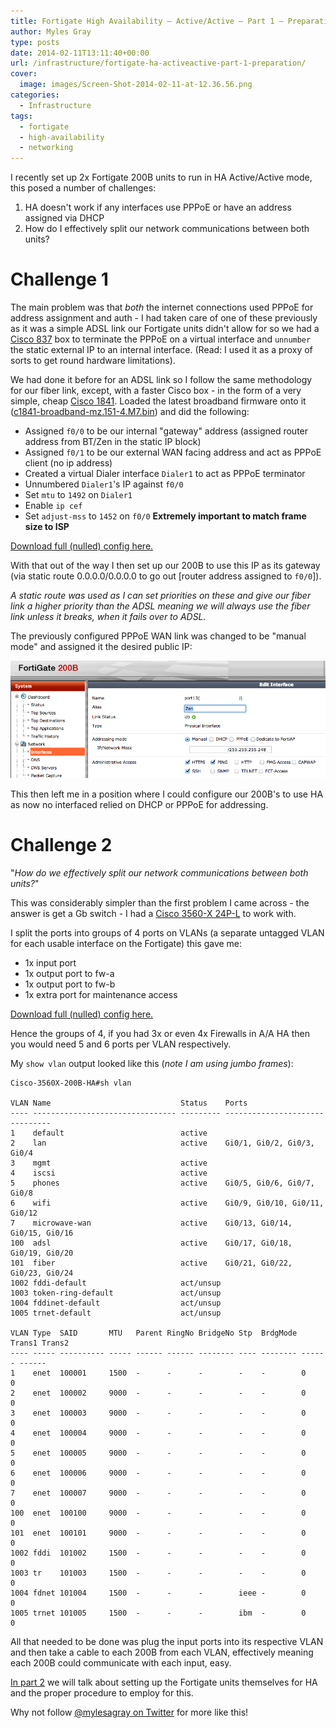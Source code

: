 ```yaml
---
title: Fortigate High Availability – Active/Active – Part 1 – Preparation
author: Myles Gray
type: posts
date: 2014-02-11T13:11:40+00:00
url: /infrastructure/fortigate-ha-activeactive-part-1-preparation/
cover:
  image: images/Screen-Shot-2014-02-11-at-12.36.56.png
categories:
  - Infrastructure
tags:
  - fortigate
  - high-availability
  - networking
---
```


I recently set up 2x Fortigate 200B units to run in HA Active/Active mode, this posed a number of challenges:

  1. HA doesn't work if any interfaces use PPPoE or have an address assigned via DHCP
  2. How do I effectively split our network communications between both units?

# Challenge 1

The main problem was that _both_ the internet connections used PPPoE for address assignment and auth - I had taken care of one of these previously as it was a simple ADSL link our Fortigate units didn't allow for so we had a [Cisco 837][1] box to terminate the PPPoE on a virtual interface and `unnumber` the static external IP to an internal interface. (Read: I used it as a proxy of sorts to get round hardware limitations).

We had done it before for an ADSL link so I follow the same methodology for our fiber link, except, with a faster Cisco box - in the form of a very simple, cheap [Cisco 1841][2]. Loaded the latest broadband firmware onto it ([c1841-broadband-mz.151-4.M7.bin][3]) and did the following:

  * Assigned `f0/0` to be our internal "gateway" address (assigned router address from BT/Zen in the static IP block)
  * Assigned `f0/1` to be our external WAN facing address and act as PPPoE client (no ip address)
  * Created a virtual Dialer interface `Dialer1` to act as PPPoE terminator
  * Unnumbered `Dialer1`'s IP against `f0/0`
  * Set `mtu` to `1492` on `Dialer1`
  * Enable `ip cef`
  * Set `adjust-mss` to `1452` on `f0/0` **Extremely important to match frame size to ISP**

[Download full (nulled) config here.][4]

With that out of the way I then set up our 200B to use this IP as its gateway (via static route 0.0.0.0/0.0.0.0 to go out [router address assigned to `f0/0`]).

_A static route was used as I can set priorities on these and give our fiber link a higher priority than the ADSL meaning we will always use the fiber link unless it breaks, when it fails over to ADSL._

The previously configured PPPoE WAN link was changed to be "manual mode" and assigned it the desired public IP:

![Interface Manual Mode][5] 

This then left me in a position where I could configure our 200B's to use HA as now no interfaced relied on DHCP or PPPoE for addressing.

# Challenge 2

"_How do we effectively split our network communications between both units?_"

This was considerably simpler than the first problem I came across - the answer is get a Gb switch - I had a [Cisco 3560-X 24P-L][6] to work with.

I split the ports into groups of 4 ports on VLANs (a separate untagged VLAN for each usable interface on the Fortigate) this gave me:

  * 1x input port
  * 1x output port to fw-a
  * 1x output port to fw-b
  * 1x extra port for maintenance access

[Download full (nulled) config here.][7]

Hence the groups of 4, if you had 3x or even 4x Firewalls in A/A HA then you would need 5 and 6 ports per VLAN respectively.

My `show vlan` output looked like this (_note I am using jumbo frames_):

    Cisco-3560X-200B-HA#sh vlan
    
    VLAN Name                             Status    Ports
    ---- -------------------------------- --------- -------------------------------
    1    default                          active    
    2    lan                              active    Gi0/1, Gi0/2, Gi0/3, Gi0/4
    3    mgmt                             active    
    4    iscsi                            active    
    5    phones                           active    Gi0/5, Gi0/6, Gi0/7, Gi0/8
    6    wifi                             active    Gi0/9, Gi0/10, Gi0/11, Gi0/12
    7    microwave-wan                    active    Gi0/13, Gi0/14, Gi0/15, Gi0/16
    100  adsl                             active    Gi0/17, Gi0/18, Gi0/19, Gi0/20
    101  fiber                            active    Gi0/21, Gi0/22, Gi0/23, Gi0/24
    1002 fddi-default                     act/unsup 
    1003 token-ring-default               act/unsup 
    1004 fddinet-default                  act/unsup 
    1005 trnet-default                    act/unsup 
    
    VLAN Type  SAID       MTU   Parent RingNo BridgeNo Stp  BrdgMode Trans1 Trans2
    ---- ----- ---------- ----- ------ ------ -------- ---- -------- ------ ------
    1    enet  100001     1500  -      -      -        -    -        0      0   
    2    enet  100002     9000  -      -      -        -    -        0      0   
    3    enet  100003     9000  -      -      -        -    -        0      0   
    4    enet  100004     9000  -      -      -        -    -        0      0   
    5    enet  100005     9000  -      -      -        -    -        0      0   
    6    enet  100006     9000  -      -      -        -    -        0      0   
    7    enet  100007     9000  -      -      -        -    -        0      0   
    100  enet  100100     9000  -      -      -        -    -        0      0   
    101  enet  100101     9000  -      -      -        -    -        0      0   
    1002 fddi  101002     1500  -      -      -        -    -        0      0   
    1003 tr    101003     1500  -      -      -        -    -        0      0   
    1004 fdnet 101004     1500  -      -      -        ieee -        0      0   
    1005 trnet 101005     1500  -      -      -        ibm  -        0      0
    

All that needed to be done was plug the input ports into its respective VLAN and then take a cable to each 200B from each VLAN, effectively meaning each 200B could communicate with each input, easy.

[In part 2][8] we will talk about setting up the Fortigate units themselves for HA and the proper procedure to employ for this.

Why not follow [@mylesagray on Twitter][9] for more like this!

 [1]: http://www.cisco.com/c/en/us/products/collateral/routers/837-adsl-broadband-router/product_data_sheet09186a008010e5c5.html
 [2]: http://www.cisco.com/en/US/prod/collateral/routers/ps5853/product_data_sheet0900aecd8016a59b.html
 [3]: http://software.cisco.com/download/release.html?mdfid=279119622&flowid=7351&softwareid=280805680&release=15.1.4M7&relind=AVAILABLE&rellifecycle=MD&reltype=latest
 [4]: images/Cisco_1841_Config.txt
 [5]: images/Screen-Shot-2014-02-11-at-12.36.56.png
 [6]: http://www.cisco.com/c/en/us/products/switches/catalyst-3560-x-series-switches/index.html
 [7]: images/Cisco_3560X_Config.txt
 [8]: /infrastructure/fortigate-high-availability-activeactive-part-2-implementation/
 [9]: https://twitter.com/mylesagray